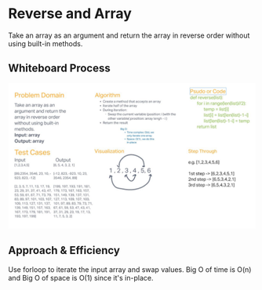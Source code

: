 # Reverse and Array

Take an array as an argument and return the array in reverse order without using built-in methods.

## Whiteboard Process

![Array Reverse](reverseArray.JPG)

## Approach & Efficiency

Use forloop to iterate the input array and swap values. Big O of time is O(n) and Big O of space is O(1) since it's in-place.
